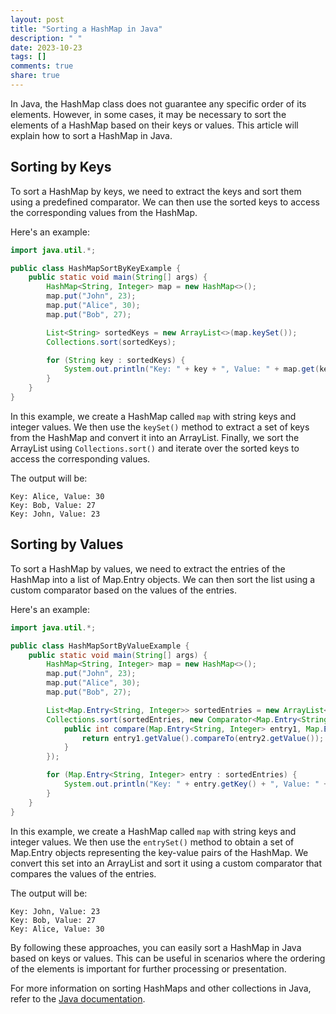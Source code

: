 ```yaml
---
layout: post
title: "Sorting a HashMap in Java"
description: " "
date: 2023-10-23
tags: []
comments: true
share: true
---
```


In Java, the HashMap class does not guarantee any specific order of its elements. However, in some cases, it may be necessary to sort the elements of a HashMap based on their keys or values. This article will explain how to sort a HashMap in Java.

## Sorting by Keys

To sort a HashMap by keys, we need to extract the keys and sort them using a predefined comparator. We can then use the sorted keys to access the corresponding values from the HashMap.

Here's an example:

```java
import java.util.*;

public class HashMapSortByKeyExample {
    public static void main(String[] args) {
        HashMap<String, Integer> map = new HashMap<>();
        map.put("John", 23);
        map.put("Alice", 30);
        map.put("Bob", 27);

        List<String> sortedKeys = new ArrayList<>(map.keySet());
        Collections.sort(sortedKeys);

        for (String key : sortedKeys) {
            System.out.println("Key: " + key + ", Value: " + map.get(key));
        }
    }
}
```

In this example, we create a HashMap called `map` with string keys and integer values. We then use the `keySet()` method to extract a set of keys from the HashMap and convert it into an ArrayList. Finally, we sort the ArrayList using `Collections.sort()` and iterate over the sorted keys to access the corresponding values.

The output will be:

```
Key: Alice, Value: 30
Key: Bob, Value: 27
Key: John, Value: 23
```

## Sorting by Values

To sort a HashMap by values, we need to extract the entries of the HashMap into a list of Map.Entry objects. We can then sort the list using a custom comparator based on the values of the entries.

Here's an example:

```java
import java.util.*;

public class HashMapSortByValueExample {
    public static void main(String[] args) {
        HashMap<String, Integer> map = new HashMap<>();
        map.put("John", 23);
        map.put("Alice", 30);
        map.put("Bob", 27);

        List<Map.Entry<String, Integer>> sortedEntries = new ArrayList<>(map.entrySet());
        Collections.sort(sortedEntries, new Comparator<Map.Entry<String, Integer>>() {
            public int compare(Map.Entry<String, Integer> entry1, Map.Entry<String, Integer> entry2) {
                return entry1.getValue().compareTo(entry2.getValue());
            }
        });

        for (Map.Entry<String, Integer> entry : sortedEntries) {
            System.out.println("Key: " + entry.getKey() + ", Value: " + entry.getValue());
        }
    }
}
```

In this example, we create a HashMap called `map` with string keys and integer values. We then use the `entrySet()` method to obtain a set of Map.Entry objects representing the key-value pairs of the HashMap. We convert this set into an ArrayList and sort it using a custom comparator that compares the values of the entries.

The output will be:

```
Key: John, Value: 23
Key: Bob, Value: 27
Key: Alice, Value: 30
```

By following these approaches, you can easily sort a HashMap in Java based on keys or values. This can be useful in scenarios where the ordering of the elements is important for further processing or presentation.

For more information on sorting HashMaps and other collections in Java, refer to the [Java documentation](https://docs.oracle.com/en/java/javase/14/docs/api/java.base/java/util/HashMap.html).